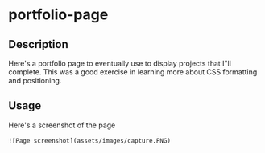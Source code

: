 # portfolio-page

## Description
Here's a portfolio page to eventually use to display projects that I"ll complete. 
This was a good exercise in learning more about CSS formatting and positioning. 

## Usage
Here's a screenshot of the page

   
    ![Page screenshot](assets/images/capture.PNG)
    
